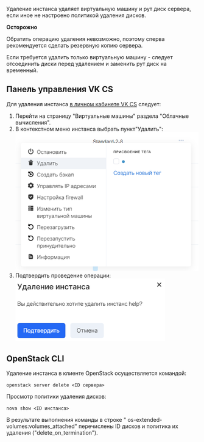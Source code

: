 Удаление инстанса удаляет виртуальную машину и рут диск сервера, если иное не настроено политикой удаления дисков.

**Осторожно**

Обратить операцию удаления невозможно, поэтому сперва рекомендуется сделать резервную копию сервера.

Если требуется удалить только виртуальную машину - следует отсоединить диски перед удалением и заменить рут диск на временный.

## Панель управления VK CS

Для удаления инстанса [в личном кабинете VK CS](https://mcs.mail.ru/app/services/infra/servers/) следует:

1.  Перейти на страницу "Виртуальные машины" раздела "Облачные вычисления".
2.  В контекстном меню инстанса выбрать пункт"Удалить":![](./assets/1596480186575-1596480186575.png)
3.  Подтвердить проведение операции:![](./assets/1596480629450-1596480629450.png)

## OpenStack CLI

Удаление инстанса в клиенте OpenStack осуществляется командой:

```
openstack server delete <ID сервера>
```

Просмотр политики удаления дисков:

```
nova show <ID инстанса>
```

В результате выполнения команды в строке " os-extended-volumes:volumes_attached" перечислены ID дисков и политика их удаления ("delete_on_termination").
